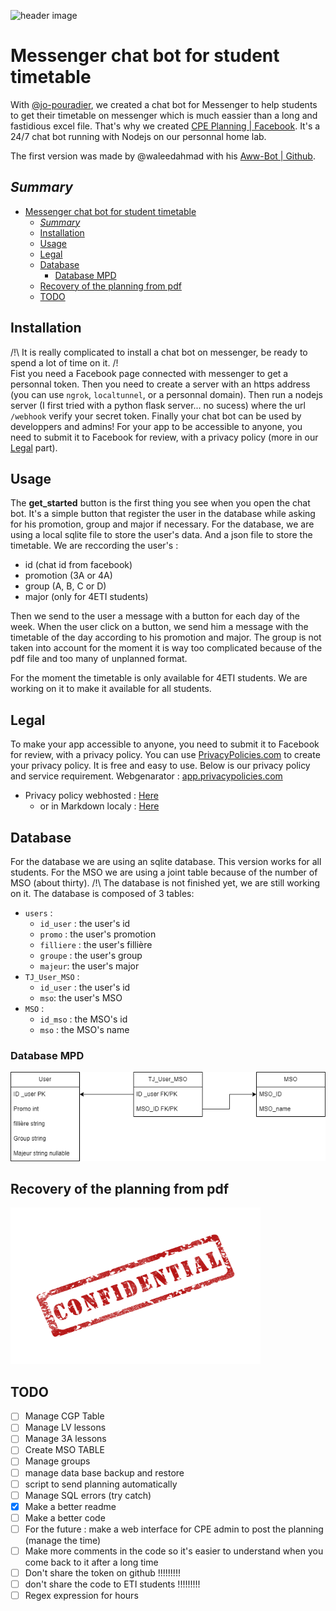 ![header image](./Docs/Logo/Capture%20d'%C3%A9cran%202023-03-26%20213415.png)


# Messenger chat bot for student timetable

With [@jo-pouradier](https://github.com/jo-pouradier), we created a chat bot for Messenger to help students to get their timetable on messenger which is much eassier than a long and fastidious excel file. 
That's why we created [CPE Planning | Facebook](https://www.facebook.com/profile.php?id=100090769200025). 
It's a 24/7 chat bot running with Nodejs on our personnal home lab.

The first version was made by @waleedahmad with his [Aww-Bot | Github](https://github.com/waleedahmad/Aww-Bot).

## _Summary_

- [Messenger chat bot for student timetable](#messenger-chat-bot-for-student-timetable)
  - [_Summary_](#summary)
  - [Installation](#installation)
  - [Usage](#usage)
  - [Legal](#legal)
  - [Database](#database)
    - [Database MPD](#database-mpd)
  - [Recovery of the planning from pdf](#recovery-of-the-planning-from-pdf)
  - [TODO](#todo)

## Installation

/!\ It is really complicated to install a chat bot on messenger, be ready to spend a lot of time on it. /!\
Fist you need a Facebook page connected with messenger to get a personnal token. Then you need to create a server with an https address (you can use `ngrok`, `localtunnel`, or a personnal domain). Then run a nodejs server (I first tried with a python flask server... no sucess) where the url `/webhook` verify your secret token. Finally your chat bot can be used by developpers and admins! For your app to be accessible to anyone, you need to submit it to Facebook for review, with a privacy policy (more in our [Legal](#legal) part).

## Usage

The **get_started** button is the first thing you see when you open the chat bot. It's a simple button that register the user in the database while asking for his promotion, group and major if necessary.
For the database, we are using a local sqlite file to store the user's data. And a json file to store the timetable. 
We are reccording the user's :
 - id (chat id from facebook)
 - promotion (3A or 4A)
 - group (A, B, C or D)
 - major (only for 4ETI students)

Then we send to the user a message with a button for each day of the week. When the user click on a button, we send him a message with the timetable of the day according to his promotion and major. The group is not taken into account for the moment it is way too complicated because of the pdf file and too many of unplanned format.  

For the moment the timetable is only available for 4ETI students. We are working on it to make it available for all students.

## Legal

To make your app accessible to anyone, you need to submit it to Facebook for review, with a privacy policy. You can use [PrivacyPolicies.com](https://www.privacypolicies.com/) to create your privacy policy. It is free and easy to use.
Below is our privacy policy and service requirement.
Webgenarator : [app.privacypolicies.com](https://app.privacypolicies.com/profile/agreements)
- Privacy policy webhosted : [Here](https://www.privacypolicies.com/live/bcce1178-a9c6-4135-988c-ef12048878fa)
  - or in Markdown localy : [Here](./Docs/PrivacyPolicyCPEPlanning.md)


## Database

For the database we are using an sqlite database. This version works for all students. For the MSO we are using a joint table because of the number of MSO (about thirty).
/!\ The database is not finished yet, we are still working on it. 
The database is composed of 3 tables:  

- `users` : 
    - `id_user` : the user's id
    - `promo` : the user's promotion
    - `filliere` : the user's fillière
    - `groupe` : the user's group
    - `majeur`: the user's major
- `TJ_User_MSO` :
  - `id_user` : the user's id
  - `mso`: the user's MSO
- `MSO` :
  - `id_mso` : the MSO's id
  - `mso` : the MSO's name 
  
### Database MPD

![Database structure V1](./Docs/ReadmeImages/DBV2.png)

## Recovery of the planning from pdf

<img src="./Docs/ReadmeImages/confidential-ge984ebf2f_1280.png"  width="400" height="250">

## TODO

- [ ] Manage CGP Table
- [ ] Manage LV lessons
- [ ] Manage 3A lessons
- [ ] Create MSO TABLE
- [ ] Manage groups
- [ ] manage data base backup and restore
- [ ] script to send planning automatically
- [ ] Manage SQL errors (try catch)
- [X] Make a better readme 
- [ ] Make a better code
- [ ] For the future : make a web interface for CPE admin to post the planning (manage the time)
- [ ] Make more comments in the code so it's easier to understand when you come back to it after a long time
- [ ] Don't share the token on github !!!!!!!!!
- [ ] don't share the code to  ETI students !!!!!!!!!
- [ ] Regex expression for hours 